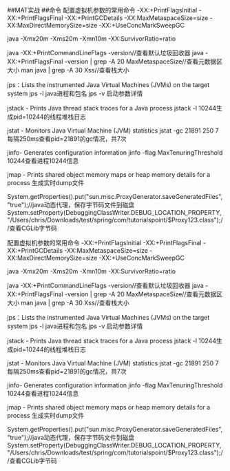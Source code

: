 ##MAT实战
[](https://juejin.cn/post/6911624328472133646#heading-14)
##命令
配置虚拟机参数的常用命令
-XX:+PrintFlagsInitial
-XX:+PrintFlagsFinal
-XX:+PrintGCDetails
-XX:MaxMetaspaceSize=size
-XX:MaxDirectMemorySize=size
-XX:+UseConcMarkSweepGC

java  -Xmx20m     -Xms20m        -Xmn10m
-XX:SurvivorRatio=ratio

java -XX:+PrintCommandLineFlags -version//查看默认垃圾回收器
java -XX:+PrintFlagsFinal -version | grep -A 20 MaxMetaspaceSize//查看元数据区大小
man java | grep -A 30 Xss//查看栈大小


jps：Lists the instrumented Java Virtual Machines (JVMs) on the target system
jps -l java进程和包名
jps -v 启动参数详情

jstack - Prints Java thread stack traces for a Java process
jstack -l 10244生成pid=10244的线程堆栈日志

jstat - Monitors Java Virtual Machine (JVM) statistics
jstat -gc 21891 250 7每隔250ms查看pid=21891的gc情况，共7次

jinfo- Generates configuration information
jinfo -flag MaxTenuringThreshold 10244查看进程10244信息

jmap - Prints shared object memory maps or heap memory details for a process
生成实时dump文件

System.getProperties().put("sun.misc.ProxyGenerator.saveGeneratedFiles", "true");//java动态代理，保存字节码文件到磁盘
        System.setProperty(DebuggingClassWriter.DEBUG_LOCATION_PROPERTY, "/Users/chris/Downloads/test/spring/com/tutorialspoint/$Proxy123.class");//查看CGLib字节码



配置虚拟机参数的常用命令
-XX:+PrintFlagsInitial
-XX:+PrintFlagsFinal
-XX:+PrintGCDetails
-XX:MaxMetaspaceSize=size
-XX:MaxDirectMemorySize=size
-XX:+UseConcMarkSweepGC

java  -Xmx20m     -Xms20m        -Xmn10m
-XX:SurvivorRatio=ratio

java -XX:+PrintCommandLineFlags -version//查看默认垃圾回收器
java -XX:+PrintFlagsFinal -version | grep -A 20 MaxMetaspaceSize//查看元数据区大小
man java | grep -A 30 Xss//查看栈大小


jps：Lists the instrumented Java Virtual Machines (JVMs) on the target system
jps -l java进程和包名
jps -v 启动参数详情

jstack - Prints Java thread stack traces for a Java process
jstack -l 10244生成pid=10244的线程堆栈日志

jstat - Monitors Java Virtual Machine (JVM) statistics
jstat -gc 21891 250 7每隔250ms查看pid=21891的gc情况，共7次

jinfo- Generates configuration information
jinfo -flag MaxTenuringThreshold 10244查看进程10244信息

jmap - Prints shared object memory maps or heap memory details for a process
生成实时dump文件

System.getProperties().put("sun.misc.ProxyGenerator.saveGeneratedFiles", "true");//java动态代理，保存字节码文件到磁盘
        System.setProperty(DebuggingClassWriter.DEBUG_LOCATION_PROPERTY, "/Users/chris/Downloads/test/spring/com/tutorialspoint/$Proxy123.class");//查看CGLib字节码
![]()